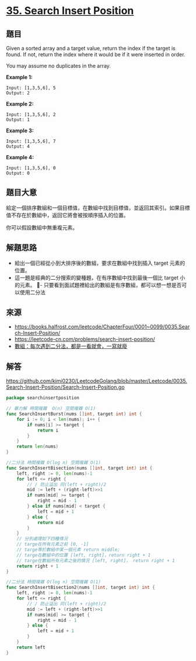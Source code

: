 # [35. Search Insert Position](https://leetcode.com/problems/search-insert-position/)
## 題目

Given a sorted array and a target value, return the index if the target is found. If not, return the index where it would be if it were inserted in order.

You may assume no duplicates in the array.

**Example 1:**

    Input: [1,3,5,6], 5
    Output: 2

**Example 2:**

    Input: [1,3,5,6], 2
    Output: 1

**Example 3:**

    Input: [1,3,5,6], 7
    Output: 4

**Example 4:**

    Input: [1,3,5,6], 0
    Output: 0

## 題目大意

給定一個排序數組和一個目標值，在數組中找到目標值，並返回其索引。如果目標值不存在於數組中，返回它將會被按順序插入的位置。

你可以假設數組中無重複元素。

## 解題思路
- 給出一個已經從小到大排序後的數組，要求在數組中找到插入 target 元素的位置。
- 這一題是經典的二分搜索的變種題，在有序數組中找到最後一個比 target 小的元素。
- 只要看到面試題裡給出的數組是有序數組，都可以想一想是否可以使用二分法

## 來源
* https://books.halfrost.com/leetcode/ChapterFour/0001~0099/0035.Search-Insert-Position/
* https://leetcode-cn.com/problems/search-insert-position/
* [數組：每次遇到二分法，都是一看就會，一寫就廢](https://mp.weixin.qq.com/s/fCf5QbPDtE6SSlZ1yh_q8Q)

## 解答
https://github.com/kimi0230/LeetcodeGolang/blob/master/Leetcode/0035.Search-Insert-Position/Search-Insert-Position.go

```go
package searchinsertposition

// 暴力解 時間複雜  O(n) 空間複雜 O(1)
func SearchInsertBurst(nums []int, target int) int {
	for i := 0; i < len(nums); i++ {
		if nums[i] >= target {
			return i
		}
	}
	return len(nums)
}

//二分法 時間複雜 O(log n) 空間複雜 O(1)
func SearchInsertBisection(nums []int, target int) int {
	left, right := 0, len(nums)-1
	for left <= right {
		// / 防止溢出 同(left + right)/2
		mid := left + (right-left)>>1
		if nums[mid] >= target {
			right = mid - 1
		} else if nums[mid] < target {
			left = mid + 1
		} else {
			return mid
		}
	}
	// 分別處理如下四種情況
	// targe在所有元素之前 [0, -1]
	// targe等於數組中某一個元素 return middle;
	// targe在數組中的位置 [left, right]，return right + 1
	// targe在數組所有元素之後的情況 [left, right]， return right + 1
	return right + 1
}

//二分法 時間複雜 O(log n) 空間複雜 O(1)
func SearchInsertBisection2(nums []int, target int) int {
	left, right := 0, len(nums)-1
	for left <= right {
		// / 防止溢出 同(left + right)/2
		mid := left + (right-left)>>1
		if nums[mid] >= target {
			right = mid - 1
		} else {
			left = mid + 1
		}
	}
	return left
}
```